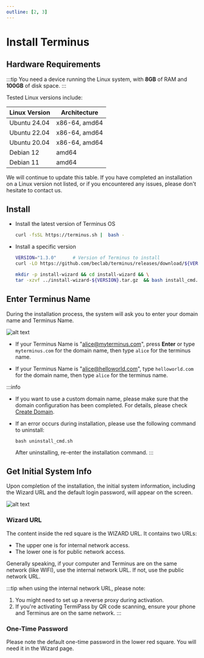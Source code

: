 ```yaml
---
outline: [2, 3]
---
```


# Install Terminus

## Hardware Requirements
:::tip
You need a device running the Linux system, with **8GB** of RAM and **100GB** of disk space.
:::

Tested Linux versions include:

| Linux Version | Architecture |
| -------------- | ------ |
| Ubuntu 24.04   | x86-64, amd64 |
| Ubuntu 22.04   | x86-64, amd64 |
| Ubuntu 20.04   | x86-64, amd64 |
| Debian 12  | amd64 |
| Debian 11  | amd64 |

We will continue to update this table. If you have completed an installation on a Linux version not listed, or if you encountered any issues, please don't hesitate to contact us.


## Install

- Install the latest version of Terminus OS

    ```sh
    curl -fsSL https://terminus.sh |  bash -
    ```

- Install a specific version

    ```bash
    VERSION="1.3.0"      # Version of Terminus to install
    curl -LO https://github.com/beclab/terminus/releases/download/${VERSION}/install-wizard-v${VERSION}.tar.gz

    mkdir -p install-wizard && cd install-wizard && \
    tar -xzvf ../install-wizard-${VERSION}.tar.gz  && bash install_cmd.sh
    ```

## Enter Terminus Name

During the installation process, the system will ask you to enter your domain name and Terminus Name.

![alt text](/images/how-to/terminus/enter_terminus_name.png)

- If your Terminus Name is "alice@myterminus.com", press **Enter** or type `myterminus.com` for the domain name, then type `alice` for the terminus name.

- If your Terminus Name is "alice@helloworld.com", type `helloworld.com` for the domain name, then type `alice` for the terminus name.

:::info
- If you want to use a custom domain name, please make sure that the domain configuration has been completed. For details, please check [Create Domain](../../space/domain/host-domain.md).

- If an error occurs during installation, please use the following command to uninstall:
    ```
    bash uninstall_cmd.sh
    ```
    After uninstalling, re-enter the installation command.
:::

## Get Initial System Info

Upon completion of the installation, the initial system information, including the Wizard URL and the default login password, will appear on the screen.

![alt text](/images/how-to/terminus/one_time_password.png)

### Wizard URL

The content inside the red square is the WIZARD URL. It contains two URLs:
- The upper one is for internal network access.
- The lower one is for public network access.

Generally speaking, if your computer and Terminus are on the same network (like WIFI), use the internal network URL. If not, use the public network URL.

:::tip
when using the internal network URL, please note:
1. You might need to set up a reverse proxy during activation.
2. If you're activating TermiPass by QR code scanning, ensure your phone and Terminus are on the same network.
:::


### One-Time Password

Please note the default one-time password in the lower red square. You will need it in the Wizard page. 